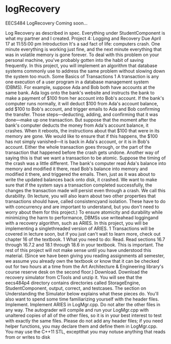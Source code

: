 # logRecovery
EECS484 LogRecovery Coming soon...

Log Recovery as described in spec. Everything under StudentComponent is what my partner and I created.
Project 4: Logging and Recovery
Due April 17 at 11:55:00 pm
Introduction
It's a sad fact of life: computers crash. One minute everything is working just fine, and the next
minute everything that was in volatile memory is gone forever. To deal with this problem on your
personal machine, you've probably gotten into the habit of saving frequently. In this project, you
will implement an algorithm that database systems commonly use to address the same problem
without slowing down the system too much.
Some Basics of Transactions
1
A transaction is any one execution of a user program in a database management system
(DBMS). For example, suppose Ada and Bob both have accounts at the same bank. Ada logs
onto the bank's website and instructs the bank to make a payment of $100 from her account into
Bob's account. If the bank's computer runs normally, it will deduct $100 from Ada's account
balance, add $100 to Bob's account, and trigger emails to Ada and Bob confirming the transfer.
Those steps—deducting, adding, and confirming that it was done—make up one transaction.
But suppose that the moment after the bank's computer deducts the money from Ada's account
balance, it crashes. When it reboots, the instructions about that $100 that were in its memory
are gone. We would like to ensure that if this happens, the $100 has not simply vanished—it is
back in Ada's account, or it is in Bob's account. Either the whole transaction goes through, or
the part of the transaction that happened before the crash gets undone. Another way of saying
this is that we want a transaction to be atomic​.
Suppose the timing of the crash was a little different. The bank's computer read Ada's balance
into memory and modified it there, read Bob's balance into memory and modified it there, and
triggered the emails. Then, just as it was about to write the updated balances back onto disk, it
crashed. We want to make sure that if the system says a transaction completed successfully,
the changes the transaction made will persist even through a crash. We call this durability​.
(In lecture, you will also learn about two other properties that transactions should have, called
consistency​and isolation​. These have to do with concurrency and are important to
understand, but you don't need to worry about them for this project.)
To ensure atomicity and durability while minimizing the harm to performance, DBMSs use
write­ahead logging​and with a recovery algorithm, such as ARIES​. In this project, you will be
implementing a single­threaded version of ARIES.
1 Transactions will be covered in lecture soon, but if you just can't wait to learn more, check out chapter 16
of the textbook.
1
What you need to do:
Read.
Read sections 16.7 through 16.7.2 and 18.1 through 18.6 in your textbook. This is important​.
The rest of this project will not make sense until you have understood this material.
(Since we have been giving you reading assignments all semester, we assume you already own
the textbook or know that it can be checked out for two hours at a time from the Art Architecture
& Engineering library's course reserve desk on the second floor.)
Download.
Download the recovery simulator from CTools and unzip it. You will see that the eecs484p4
directory contains directories called StorageEngine, StudentComponent, output, correct, and
testcases. The section on Understanding the Simulator below explains what these pieces do.
You'll also want to spend some time familiarizing yourself with the header files.
Implement.
Implement ARIES in LogMgr.cpp.
Do not alter the other files in any way. The autograder will compile and run your LogMgr.cpp
with unaltered copies of all of the other files, so it is in your best interest to test with exactly the
same files. Please do not add any header files; if you need helper functions, you may declare
them and define them in LogMgr.cpp.
You may use the C++11 STL, except​that you may not​use anything that reads from or
writes to disk​
